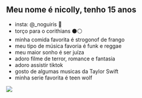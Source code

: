 ## Meu nome é nicolly, tenho 15 anos
- insta: @_noguiris 💛
- torço para o corithians ⚫⚪
- minha comida favorita é strogonof de frango
- meu tipo de música favoria é funk e reggae
- meu maior sonho é ser juíza
- adoro filme de terror, romance e fantasia
- adoro assistir tiktok
- gosto de algumas musicas da Taylor Swift
- minha serie favorita é teen wolf
  
![](https://media1.tenor.com/m/lf9CL7z4LsoAAAAC/aiming-allison-argent.gif)



